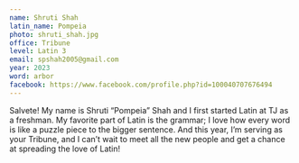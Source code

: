 ```yaml
---
name: Shruti Shah
latin_name: Pompeia
photo: shruti_shah.jpg
office: Tribune
level: Latin 3
email: spshah2005@gmail.com
year: 2023
word: arbor
facebook: https://www.facebook.com/profile.php?id=100040707676494
---
```


Salvete! My name is Shruti “Pompeia” Shah and I first started Latin at TJ as a freshman. My favorite part of Latin is the grammar; I love how every word is like a puzzle piece to the bigger sentence. And this year, I’m serving as your Tribune, and I can’t wait to meet all the new people and get a chance at spreading the love of Latin!
